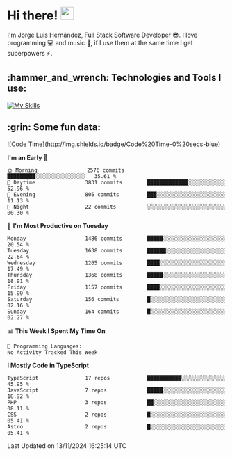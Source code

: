 <h1 align="left">
 <abc>
  <br>Hi there! <img src="https://user-images.githubusercontent.com/42378118/110234147-e3259600-7f4e-11eb-95be-0c4047144dea.gif" width="30"><br>
 </abc>
</h1>

I'm Jorge Luis Hernández, Full Stack Software Developer :sunglasses:. I love programming :computer: and music :musical_score:, if I use them at the same time I get superpowers :zap:. 


<h2 align="left">:hammer_and_wrench: Technologies and Tools I use:</h2>

[![My Skills](https://skillicons.dev/icons?i=js,ts,html,css,py,vue,react,next,nest,postgres,mysql)](https://skillicons.dev)

<h2 align="left">:grin: Some fun data:</h2>
<!--START_SECTION:waka-->
![Code Time](http://img.shields.io/badge/Code%20Time-0%20secs-blue)

**I'm an Early 🐤** 

```text
🌞 Morning                2576 commits        █████████░░░░░░░░░░░░░░░░   35.61 % 
🌆 Daytime                3831 commits        █████████████░░░░░░░░░░░░   52.96 % 
🌃 Evening                805 commits         ███░░░░░░░░░░░░░░░░░░░░░░   11.13 % 
🌙 Night                  22 commits          ░░░░░░░░░░░░░░░░░░░░░░░░░   00.30 % 
```
📅 **I'm Most Productive on Tuesday** 

```text
Monday                   1486 commits        █████░░░░░░░░░░░░░░░░░░░░   20.54 % 
Tuesday                  1638 commits        ██████░░░░░░░░░░░░░░░░░░░   22.64 % 
Wednesday                1265 commits        ████░░░░░░░░░░░░░░░░░░░░░   17.49 % 
Thursday                 1368 commits        █████░░░░░░░░░░░░░░░░░░░░   18.91 % 
Friday                   1157 commits        ████░░░░░░░░░░░░░░░░░░░░░   15.99 % 
Saturday                 156 commits         █░░░░░░░░░░░░░░░░░░░░░░░░   02.16 % 
Sunday                   164 commits         █░░░░░░░░░░░░░░░░░░░░░░░░   02.27 % 
```


📊 **This Week I Spent My Time On** 

```text
💬 Programming Languages: 
No Activity Tracked This Week
```

**I Mostly Code in TypeScript** 

```text
TypeScript               17 repos            ███████████░░░░░░░░░░░░░░   45.95 % 
JavaScript               7 repos             █████░░░░░░░░░░░░░░░░░░░░   18.92 % 
PHP                      3 repos             ██░░░░░░░░░░░░░░░░░░░░░░░   08.11 % 
CSS                      2 repos             █░░░░░░░░░░░░░░░░░░░░░░░░   05.41 % 
Astro                    2 repos             █░░░░░░░░░░░░░░░░░░░░░░░░   05.41 % 
```




 Last Updated on 13/11/2024 16:25:14 UTC
<!--END_SECTION:waka-->
